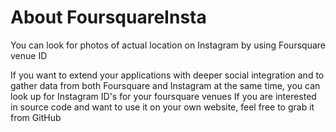 About FoursquareInsta
===============

You can look for photos of actual location on Instagram by using Foursquare venue ID

If you want to extend your applications with deeper social integration and to gather data from both Foursquare and Instagram at the same time, you can look up for Instagram ID's for your foursquare venues
If you are interested in source code and want to use it on your own website, feel free to grab it from GitHub
